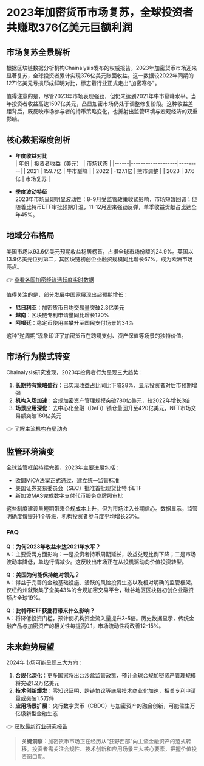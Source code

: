 # 2023年加密货币市场复苏，全球投资者共赚取376亿美元巨额利润

## 市场复苏全景解析

根据区块链数据分析机构Chainalysis发布的权威报告，2023年加密货币市场迎来显著复苏，全球投资者累计实现376亿美元账面收益。这一数据较2022年同期的1271亿美元亏损形成鲜明对比，标志着行业正式走出"加密寒冬"。

值得注意的是，尽管2023年市场表现强劲，但仍未达到2021年牛市巅峰水平。当年投资者收益高达1597亿美元，凸显加密市场仍处于调整修复阶段。这种收益差距背后，既反映市场参与者的持币策略变化，也折射出监管环境与宏观经济的双重影响。

## 核心数据深度剖析

- **年度收益对比**  
  | 年份 | 投资者收益（美元） | 市场状态 |
  |------|-------------------|---------|
  | 2021 | 159.7亿           | 牛市巅峰 |
  | 2022 | -127.1亿          | 熊市调整 |
  | 2023 | 37.6亿            | 市场复苏 |

- **季度波动特征**  
  2023年市场呈现明显波动性：8-9月受监管政策收紧影响，市场短暂回调；但随着比特币ETF审批预期升温，11-12月迎来强劲反弹，单季收益贡献占比达全年45%。

## 地域分布格局

美国市场以93.6亿美元预期收益稳居榜首，占据全球市场份额的24.9%。英国以13.9亿美元位列第二，其区块链初创企业融资规模同比增长67%，成为欧洲市场亮点。

👉 [查看各国加密经济活跃度实时数据](https://bit.ly/okx_welcome)

值得关注的是，部分发展中国家展现出超预期增长：
- **尼日利亚**：加密货币日均交易量突破2.3亿美元
- **越南**：区块链专利申请量同比增长120%
- **阿根廷**：稳定币使用率攀升至国民支付场景的34%

这种"逆周期"现象印证了加密货币在跨境支付、资产保值等场景的独特价值。

## 市场行为模式转变

Chainalysis研究发现，2023年投资者行为呈现三大趋势：
1. **长期持有策略盛行**：已实现收益占比同比下降28%，显示投资者对后市预期增强
2. **机构入场加速**：合规加密资产管理规模突破780亿美元，较2022年增长3倍
3. **场景应用深化**：去中心化金融（DeFi）锁仓量回升至420亿美元，NFT市场交易额突破180亿美元

👉 [了解主流机构布局动态](https://bit.ly/okx_welcome)

## 监管环境演变

全球监管框架持续完善，2023年主要进展包括：
- 欧盟MiCA法案正式通过，建立统一监管标准
- 美国证券交易委员会（SEC）批准首批现货比特币ETF
- 新加坡MAS完成数字支付代币服务商牌照审批

这些制度建设虽短期带来合规成本上升，但为市场注入长期信心。数据显示，监管明确度每提升1个等级，机构投资者参与度平均增长23%。

### FAQ

**Q：为何2023年收益未达2021年水平？**  
A：主要受两方面影响：一是投资者持币周期延长，收益兑现比例下降；二是市场波动率降低，单边行情减少。这反映出市场正在从投机驱动向价值投资转型。

**Q：美国为何能保持绝对领先？**  
A：得益于完善的金融基础设施、活跃的风险投资生态以及相对明确的监管框架。仅纽约州就聚集了全美43%的合规加密交易平台，硅谷地区区块链初创企业融资额占全球19%。

**Q：比特币ETF获批将带来什么影响？**  
A：将降低投资门槛，预计使机构资金流入量提升3-5倍。历史数据显示，传统金融产品与加密资产的相关性每提高0.1，市场流动性将改善12-15%。

## 未来趋势展望

2024年市场可能呈现三大方向：
1. **合规化深化**：更多国家将出台沙盒监管政策，预计全球合规加密资产管理规模将突破1.2万亿美元
2. **技术创新爆发**：零知识证明、跨链协议等底层技术商业化加速，相关专利申请量或突破1.5万件
3. **应用场景扩展**：央行数字货币（CBDC）与加密资产的融合创新，可能催生万亿级新型金融生态

👉 [获取最新行业研究报告](https://bit.ly/okx_welcome)

> **关键洞察**：加密货币市场正在经历从"狂野西部"向主流金融资产的范式转移。投资者需关注合规性、技术创新和应用场景三大核心要素，把握价值投资窗口期。
